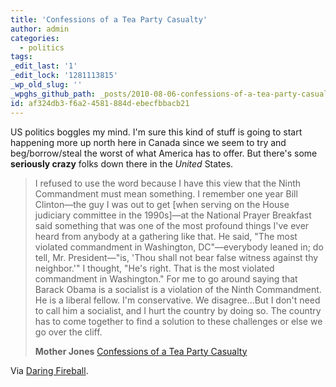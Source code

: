 ```yaml
---
title: 'Confessions of a Tea Party Casualty'
author: admin
categories:
  - politics
tags: 
_edit_last: '1'
_edit_lock: '1281113815'
_wp_old_slug: ''
_wpghs_github_path: _posts/2010-08-06-confessions-of-a-tea-party-casualty.md
id: af324db3-f6a2-4581-884d-ebecfbbacb21
---
```

<p>US politics boggles my mind.  I'm sure this kind of stuff is going to start happening more up north here in Canada since we seem to try and beg/borrow/steal the worst of what America has to offer.  But there's some <strong>seriously crazy</strong> folks down there in the <em>United</em> States.</p>
<blockquote><p>I refused to use the word because I have this view that the Ninth Commandment must mean something. I remember one year Bill Clinton—the guy I was out to get [when serving on the House judiciary committee in the 1990s]—at the National Prayer Breakfast said something that was one of the most profound things I've ever heard from anybody at a gathering like that. He said, "The most violated commandment in Washington, DC"—everybody leaned in; do tell, Mr. President—"is, 'Thou shall not bear false witness against thy neighbor.'" I thought, "He's right. That is the most violated commandment in Washington." For me to go around saying that Barack Obama is a socialist is a violation of the Ninth Commandment. He is a liberal fellow. I'm conservative. We disagree...But I don't need to call him a socialist, and I hurt the country by doing so. The country has to come together to find a solution to these challenges or else we go over the cliff.</p>
<p><strong>Mother Jones</strong> <a href="http://motherjones.com/politics/2010/08/bob-inglis-tea-party-casualty">Confessions of a Tea Party Casualty</a></p></blockquote>
<p>Via <a href="http://motherjones.com/politics/2010/08/bob-inglis-tea-party-casualty">Daring Fireball</a>.</p>
